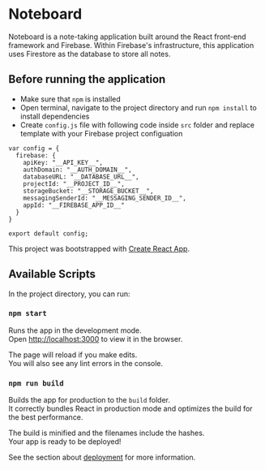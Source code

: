 # Noteboard

Noteboard is a note-taking application built around the React front-end framework and Firebase. Within Firebase's infrastructure, this application uses Firestore as the database to store all notes.

## Before running the application

* Make sure that `npm` is installed
* Open terminal, navigate to the project directory and run `npm install` to install dependencies
* Create `config.js` file with following code inside `src` folder and replace template with your Firebase project configuation
```
var config = {
  firebase: {
    apiKey: "__API_KEY__",
    authDomain: "__AUTH_DOMAIN__",
    databaseURL: "__DATABASE_URL__",
    projectId: "__PROJECT_ID__",
    storageBucket: "__STORAGE_BUCKET__",
    messagingSenderId: "__MESSAGING_SENDER_ID__",
    appId: "__FIREBASE_APP_ID__"
  }
}

export default config;
```

This project was bootstrapped with [Create React App](https://github.com/facebook/create-react-app).

## Available Scripts

In the project directory, you can run:

### `npm start`

Runs the app in the development mode.<br />
Open [http://localhost:3000](http://localhost:3000) to view it in the browser.

The page will reload if you make edits.<br />
You will also see any lint errors in the console.

### `npm run build`

Builds the app for production to the `build` folder.<br />
It correctly bundles React in production mode and optimizes the build for the best performance.

The build is minified and the filenames include the hashes.<br />
Your app is ready to be deployed!

See the section about [deployment](https://facebook.github.io/create-react-app/docs/deployment) for more information.